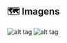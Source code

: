 ## 🗺️ Imagens

![alt tag](https://media.discordapp.net/attachments/571752920685477889/871862614442012692/Screenshot_1.jpg?width=835&height=406)
![alt tag](https://media.discordapp.net/attachments/571752920685477889/871862616916635689/Screenshot_2.jpg?width=833&height=406)
